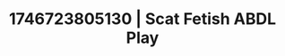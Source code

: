 ---
categories:
- Natural curves
- AI lover POV
- AI-generated
- Slow burn erotica
- Virtual lover intimacy
- Punk lovers
- ASMR
- Cosplay
image: /assets/images/1746723805130.jpg
layout: post
seo:
  description: Featured content with sensual Scat Fetish, ABDL Play. HD images available.
  keywords: Scat Fetish, ABDL Play
  og_image: /assets/images/1746723805130.jpg
  schema_type: VisualArtwork
tags:
- '#1746723805130'
- ABDL Play
- Scat Fetish
title: 1746723805130 | Scat Fetish ABDL Play
---